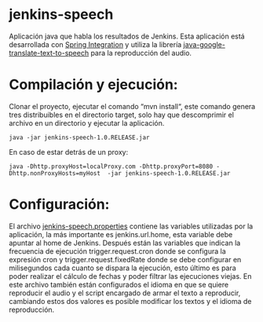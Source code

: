 jenkins-speech
==============
Aplicación java que habla los resultados de Jenkins. Esta aplicación está desarrollada con [Spring Integration](http://www.springsource.org/spring-integration) y utiliza la librería [java-google-translate-text-to-speech](http://code.google.com/p/java-google-translate-text-to-speech/) para la reproducción del audio.

Compilación y ejecución:
==============
Clonar el proyecto, ejecutar el comando “mvn install“, este comando genera tres distribuibles en el directorio target, solo hay que descomprimir el archivo en un directorio y ejecutar la aplicación.
```
java -jar jenkins-speech-1.0.RELEASE.jar
```
En caso de estar detrás de un proxy:
```
java -Dhttp.proxyHost=localProxy.com -Dhttp.proxyPort=8080 -Dhttp.nonProxyHosts=myHost  -jar jenkins-speech-1.0.RELEASE.jar
```
Configuración:
==============
El archivo [jenkins-speech.properties](https://github.com/parivero/jenkins-speech/blob/master/src/main/resources/jenkins-speech.properties) contiene las variables utilizadas por la aplicación, la más importante es jenkins.url.home, esta variable debe apuntar al home de Jenkins. Después están las variables que indican la frecuencia de ejecución trigger.request.cron donde se configura la expresión cron y trigger.request.fixedRate donde se debe configurar en milisegundos cada cuanto se dispara la ejecución, esto último es para poder realizar el cálculo de fechas y poder filtrar las ejecuciones viejas. En este archivo también están configurados el idioma en que se quiere reproducir el audio y el script encargado de armar el texto a reproducir, cambiando estos dos valores es posible modificar los textos y el idioma de reproducción.
